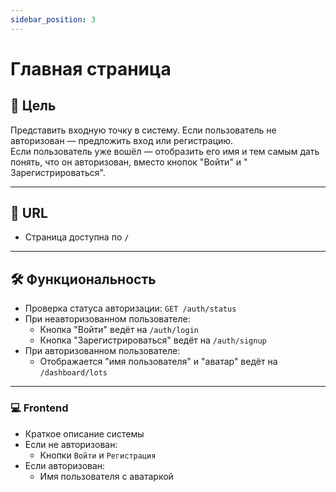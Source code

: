 ```yaml
---
sidebar_position: 3
---
```


# Главная страница

## 🎯 Цель

Представить входную точку в систему. Если пользователь не авторизован — предложить вход или регистрацию.  
Если пользователь уже вошёл — отобразить его имя и тем самым дать понять, что он авторизован, вместо кнопок "Войти" и "
Зарегистрироваться".

---

## 🔗 URL

- Страница доступна по `/`

---

## 🛠️ Функциональность

- Проверка статуса авторизации: `GET /auth/status`
- При неавторизованном пользователе:
    - Кнопка "Войти" ведёт на `/auth/login`
    - Кнопка "Зарегистрироваться" ведёт на `/auth/signup`
- При авторизованном пользователе:
    - Отображается "имя пользователя" и "аватар" ведёт на `/dashboard/lots`

---

### 💻 Frontend

- Краткое описание системы
- Если не авторизован:
    - Кнопки `Войти` и `Регистрация`
- Если авторизован:
    - Имя пользователя с аватаркой